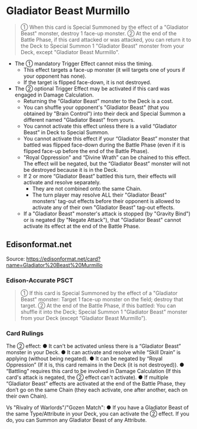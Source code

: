 # Gladiator Beast Murmillo

> ① When this card is Special Summoned by the effect of a "Gladiator Beast" monster, destroy 1 face-up monster. ② At the end of the Battle Phase, if this card attacked or was attacked, you can return it to the Deck to Special Summon 1 "Gladiator Beast" monster from your Deck, except "Gladiator Beast Murmillo".

*   The ① mandatory Trigger Effect cannot miss the timing.
    *   This effect targets a face-up monster (it will targets one of yours if your opponent has none).
    *   If the target is flipped face-down, it is not destroyed.
*   The ② optional Trigger Effect may be activated if this card was engaged in Damage Calculation.
    *   Returning the “Gladiator Beast” monster to the Deck is a cost.
    *   You can shuffle your opponent's "Gladiator Beast" (that you obtained by "Brain Control") into their deck and Special Summon a different named "Gladiator Beast" from yours.
    *   You cannot activate this effect unless there is a valid “Gladiator Beast” in Deck to Special Summon.
    *   You cannot activate this effect if your “Gladiator Beast” monster that battled was flipped face-down during the Battle Phase (even if it is flipped face-up before the end of the Battle Phase).
    *   "Royal Oppression" and “Divine Wrath” can be chained to this effect. The effect will be negated, but the “Gladiator Beast” monster will not be destroyed because it is in the Deck.
    *   If 2 or more “Gladiator Beast” battled this turn, their effects will activate and resolve separately.
        *   They are not combined onto the same Chain.
        *   The turn player may resolve ALL their "Gladiator Beast" monsters' tag-out effects before their opponent is allowed to activate any of their own "Gladiator Beast" tag-out effects.
    *   If a "Gladiator Beast" monster's attack is stopped (by "Gravity Bind") or is negated (by "Negate Attack"), that "Gladiator Beast" cannot activate its effect at the end of the Battle Phase.

## Edisonformat.net

Source: https://edisonformat.net/card?name=Gladiator%20Beast%20Murmillo

### Edison-Accurate PSCT

> ① If this card is Special Summoned by the effect of a "Gladiator Beast" monster:
> Target 1 face-up monster on the field; destroy that target.
> ② At the end of the Battle Phase, if this battled:
> You can shuffle it into the Deck; Special Summon 1 "Gladiator Beast" monster from your Deck (except “Gladiator Beast Murmillo”).

### Card Rulings

The ② effect:
● It can't be activated unless there is a “Gladiator Beast” monster in your Deck.
● It can activate and resolve while “Skill Drain” is applying (without being negated).
● It can be negated by “Royal Oppression” (If it is, this card remains in the Deck (it is not destroyed)).
● “Battling” requires this card to be involved in Damage Calculation
(If this card's attack is negated, the ② effect can't activate).
● If multiple “Gladiator Beast” effects are activated at the end of the Battle Phase,
they don’t go on the same Chain (they each activate, one after another, each on their own Chain).

Vs "Rivalry of Warlords"/"Gozen Match":
● If you have a Gladiator Beast of the same Type/Attribute in your Deck, you can activate the ② effect.
If you do, you can Summon any Gladiator Beast of any Attribute.
            